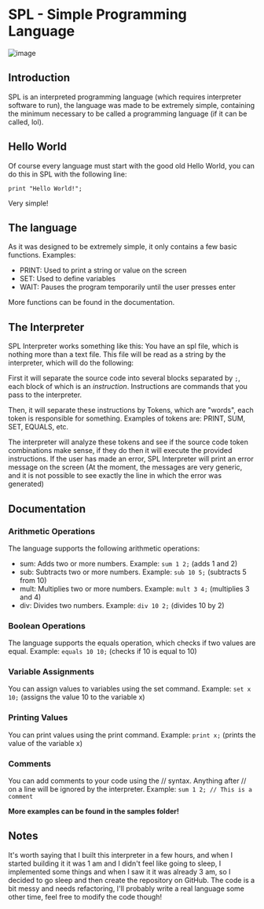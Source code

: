 # SPL - Simple Programming Language
![image](https://github.com/lukazof/spl/assets/74553272/41347a07-bd1e-4b38-bcdd-e89f278cfc39)

## Introduction

SPL is an interpreted programming language (which requires interpreter software to run), the language was made to be extremely simple, containing the minimum necessary to be called a programming language (if it can be called, lol).

## Hello World

Of course every language must start with the good old Hello World, you can do this in SPL with the following line:

`print "Hello World!";`

Very simple!

## The language

As it was designed to be extremely simple, it only contains a few basic functions. Examples:

- PRINT: Used to print a string or value on the screen
- SET: Used to define variables
- WAIT: Pauses the program temporarily until the user presses enter

More functions can be found in the documentation.

## The Interpreter

SPL Interpreter works something like this: You have an spl file, which is nothing more than a text file. This file will be read as a string by the interpreter, which will do the following:

First it will separate the source code into several blocks separated by `;`, each block of which is an *instruction*. Instructions are commands that you pass to the interpreter.

Then, it will separate these instructions by Tokens, which are "words", each token is responsible for something. Examples of tokens are: PRINT, SUM, SET, EQUALS, etc.

The interpreter will analyze these tokens and see if the source code token combinations make sense, if they do then it will execute the provided instructions. If the user has made an error, SPL Interpreter will print an error message on the screen (At the moment, the messages are very generic, and it is not possible to see exactly the line in which the error was generated)

## Documentation

### Arithmetic Operations
The language supports the following arithmetic operations:

- sum: Adds two or more numbers. Example: `sum 1 2;` (adds 1 and 2)
- sub: Subtracts two or more numbers. Example: `sub 10 5;` (subtracts 5 from 10)
- mult: Multiplies two or more numbers. Example: `mult 3 4;` (multiplies 3 and 4)
- div: Divides two numbers. Example: `div 10 2;` (divides 10 by 2)
  
### Boolean Operations
The language supports the equals operation, which checks if two values are equal. Example: `equals 10 10;` (checks if 10 is equal to 10)

### Variable Assignments
You can assign values to variables using the set command. Example: `set x 10;` (assigns the value 10 to the variable x)

### Printing Values
You can print values using the print command. Example: `print x;` (prints the value of the variable x)

### Comments
You can add comments to your code using the // syntax. Anything after // on a line will be ignored by the interpreter. Example: `sum 1 2; // This is a comment`

**More examples can be found in the samples folder!**

## Notes

It's worth saying that I built this interpreter in a few hours, and when I started building it it was 1 am and I didn't feel like going to sleep, I implemented some things and when I saw it it was already 3 am, so I decided to go sleep and then create the repository on GitHub. The code is a bit messy and needs refactoring, I'll probably write a real language some other time, feel free to modify the code though!
